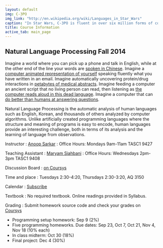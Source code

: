 ```yaml
---
layout: default
img: C-3PO
img_link: "http://en.wikipedia.org/wiki/Languages_in_Star_Wars"
caption: "In Star Wars, C-3PO is fluent in over six million forms of communication."
title: Course Information
active_tab: main_page 
---
```


## Natural Language Processing <span class="text-muted">Fall 2014</span>

Imagine a world where you can pick up a phone and talk in English,
while at the other end of the line your words are [spoken in
Chinese](https://www.youtube.com/watch?v=Nu-nlQqFCKg).  Imagine a
[computer animated representation of
yourself](http://mitpress.mit.edu/books/embodied-conversational-agents)
speaking fluently what you have written in an email. Imagine
automatically uncovering protein/drug interactions in [petabytes
of medical abstracts](http://fable.chop.edu/). Imagine feeding a
computer an ancient script that no living person can read, then
listening as [the computer reads aloud in this dead
language](http://aclanthology.info/papers/a-computational-approach-to-deciphering-unknown-scripts).
Imagine a computer that can [do better than humans at answering
questions](https://www.youtube.com/watch?v=lI-M7O_bRNg).  

Natural Language Processing is the automatic analysis of human
languages such as English, Korean, and thousands of others analyzed
by computer algorithms. Unlike artificially created programming
languages where the structure and meaning of programs is easy to
encode, human languages provide an interesting challenge, both in
terms of its analysis and the learning of language from observations.

Instructor
: [Anoop Sarkar](http://www.cs.sfu.ca/~anoop/) 
: Office Hours: Mondays 9am-11am TASC1 9427

Teaching Assistant
: [Maryam Siahbani](http://www.cs.sfu.ca/~msiahban/personal/)
: Office Hours: Wednesdays 2pm-3pm TASC1 9408

Discussion Board
: [on Coursys](https://courses.cs.sfu.ca/2014fa-cmpt-413-x1/discussion/)

Time and place
: Tuesdays 2:30-4:20, Thursdays 2:30-3:20, AQ 3150

Calendar
: [Subscribe](https://courses.cs.sfu.ca/calendar/7239eedd1545d3fe8a32c7c9dddd5b86/anoop)

Textbook
: No required textbook. Online readings provided in Syllabus.

Grading
: Submit homework source code and check your grades on [Coursys](https://courses.cs.sfu.ca/2014fa-cmpt-413-x1/)

* Programming setup homework: Sep 9 (2%)
* Five programming homeworks. Due dates: Sep 23, Oct 7, Oct 21, Nov 4, Nov 18 (10% each)
* In class midterm: Oct 30 (18%)
* Final project: Dec 4 (30%)

